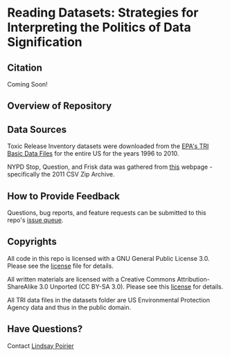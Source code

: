 # Reading Datasets: Strategies for Interpreting the Politics of Data Signification

## Citation

Coming Soon!

## Overview of Repository



## Data Sources

Toxic Release Inventory datasets were downloaded from the [EPA's TRI Basic Data Files](https://www.epa.gov/toxics-release-inventory-tri-program/tri-basic-data-files-calendar-years-1987-2019?) for the entire US for the years 1996 to 2010.

NYPD Stop, Question, and Frisk data was gathered from [this](https://www1.nyc.gov/site/nypd/stats/reports-analysis/stopfrisk.page) webpage - specifically the 2011 CSV Zip Archive. 

## How to Provide Feedback

Questions, bug reports, and feature requests can be submitted to this repo's [issue queue](https://github.com/lindsaypoirier/BDS-ReadingDatasets/issues).

## Copyrights

All code in this repo is licensed with a GNU General Public License 3.0. Please see the [license](https://github.com/lindsaypoirier/BDS-ReadingDatasets/blob/main/LICENSE) file for details.

All written materials are licensed with a Creative Commons Attribution-ShareAlike 3.0 Unported (CC BY-SA 3.0). Please see this [license](https://creativecommons.org/licenses/by-sa/3.0/) for details.

All TRI data files in the datasets folder are US Environmental Protection Agency data and thus in the public domain.

## Have Questions?

Contact [Lindsay Poirier](mailto:lnpoirier@ucdavis.edu)
